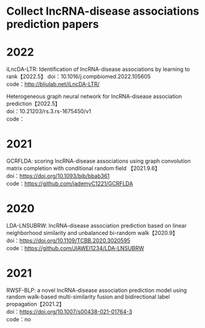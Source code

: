 # Collect lncRNA-disease associations  prediction papers

# 2022  
iLncDA-LTR: Identification of lncRNA-disease associations by learning to rank【2022.5】
doi：10.1016/j.compbiomed.2022.105605  
code：http://bliulab.net/iLncDA-LTR/   

Heterogeneous graph neural network for lncRNA-disease association prediction【2022.5】  
doi：10.21203/rs.3.rs-1675450/v1  
code：  

# 2021
GCRFLDA: scoring lncRNA-disease associations using graph convolution matrix completion with conditional random field 【2021.9.6】  
doi：https://doi.org/10.1093/bib/bbab361  
code：https://github.com/jademyC1221/GCRFLDA  

# 2020
LDA-LNSUBRW: lncRNA-disease association prediction based on linear neighborhood similarity and unbalanced bi-random walk【2020.9】  
doi：https://doi.org/10.1109/TCBB.2020.3020595  
code：https://github.com/JIAWEI1234/LDA-LNSUBRW  

# 2021  
RWSF-BLP: a novel lncRNA-disease association prediction model using random walk-based multi-similarity fusion and bidirectional label propagation【2021.2】    
doi：https://doi.org/10.1007/s00438-021-01764-3  
code：no  
